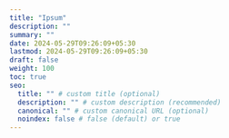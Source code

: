 ```yaml
---
title: "Ipsum"
description: ""
summary: ""
date: 2024-05-29T09:26:09+05:30
lastmod: 2024-05-29T09:26:09+05:30
draft: false
weight: 100
toc: true
seo:
  title: "" # custom title (optional)
  description: "" # custom description (recommended)
  canonical: "" # custom canonical URL (optional)
  noindex: false # false (default) or true
---
```

